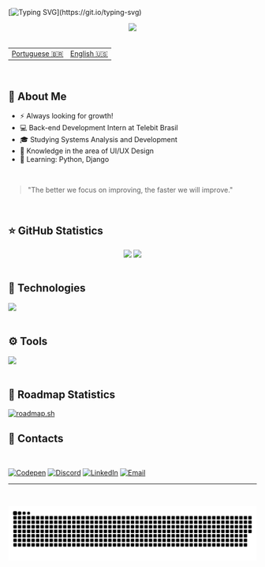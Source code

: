 [![Typing SVG](https://readme-typing-svg.herokuapp.com/?color=c77dff&size=23&center=true&vCenter=true&width=1000&lines=Hii+My+Name+is+Roberta+Fontes;Welcome+To+My+Github!)](https://git.io/typing-svg)

<div align=center>
<img height="60em" src="https://media4.giphy.com/media/v1.Y2lkPTc5MGI3NjExYnhidzU0Zm8xbHZ6cnBmb2d1Z2Ixam1ta3JvbnJoMzdrN2ptOTk0diZlcD12MV9pbnRlcm5hbF9naWZfYnlfaWQmY3Q9cw/UQ1EI1ML2ABQdbebup/giphy.webp">
</div>

<br>

<div>    
<table>
    <td><a align="left" alt="en" align="right" title="translate readme to portuguese" href="https://github.com/betafontes/betafontes/blob/main/README.md" target="_blank">Portuguese 🇧🇷</a></td>
    <td><a align="left" alt="pt-br" align="right" title="translate readme to english" href="https://github.com/betafontes/betafontes/blob/main/README-en.md" target="_blank">English 🇺🇸</a></td>
</table>
</div>

<br>



## 💟 About Me

- ⚡ Always looking for growth!
- 💻 Back-end Development Intern at Telebit Brasil
- 🎓 Studying Systems Analysis and Development
- 🎨 Knowledge in the area of UI/UX Design
- 🚀 Learning: Python, Django


 <br>
 
  > "The better we focus on improving, the faster we will improve."

 <br>
  
  ## ⭐ GitHub Statistics
  
  <div align="center">  
     <img height="170em" src="https://github-readme-streak-stats.herokuapp.com/?user=betafontes&theme=material-palenight_border=true&theme=material-palenight" /> 
     <img height="170em" src="https://github-readme-stats.vercel.app/api/top-langs/?username=betafontes&theme=material-palenight&show_icons=true&hide_border=false&layout=compact"/>
  </div>

  <br>

  ## 🦄 Technologies

  <div style="display: inline_block">
  <a href="https://skillicons.dev">
    <img 
      src="https://skillicons.dev/icons?i=html,css,javascript,react,nodejs,nextjs,tailwindcss,python,django,mysql&perline=19" 
      width="520" 
      height="auto" />
  </a>
</div>

<br>

   ## ⚙️ Tools

   <div style="display: inline_block">
  <a href="https://skillicons.dev">
    <img 
      src="https://skillicons.dev/icons?i=vscode,git,figma&perline=19" 
      width="150" 
      height="auto" />
  </a>
</div>
 <br>

 
  ## 🎯 Roadmap Statistics

[![roadmap.sh](https://roadmap.sh/card/wide/6744f9ee5434bf319af6a211?variant=light&roadmaps=frontend)](https://roadmap.sh)

 ## 💌 Contacts

 <br>
 
 <div> 

   [![Codepen](https://img.shields.io/badge/-codepen-%FF7F3F?style=for-the-badge&logo=codepen&logoColor=white "Codepen")](https://codepen.io/betafontes)
   [![Discord](https://img.shields.io/badge/@betafontes-7289DA?style=for-the-badge&logo=discord&logoColor=white "My Discord user")](#)
   [![LinkedIn](https://img.shields.io/badge/LinkedIn-0077B5?style=for-the-badge&logo=linkedin&logoColor=white "LinkedIn")](https://www.linkedin.com/in/roberta-fontes/)
   [![Email](https://img.shields.io/badge/Gmail-ca0b4a?style=for-the-badge&logo=gmail&logoColor=white "Email")](mailto:betafontesdev@gmail.com)
  
<hr>

 <br>

   ![Snake animation](https://github.com/betafontes/betafontes/blob/output/github-contribution-grid-snake.svg)
</div>
